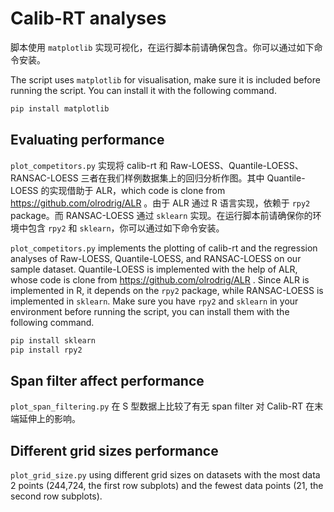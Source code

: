 # Calib-RT analyses

脚本使用 `matplotlib` 实现可视化，在运行脚本前请确保包含。你可以通过如下命令安装。

The script uses `matplotlib` for visualisation, make sure it is included before running the script. You can install it with the following command.

```bash
pip install matplotlib
```

## Evaluating performance

`plot_competitors.py` 实现将 calib-rt 和 Raw-LOESS、Quantile-LOESS、RANSAC-LOESS 三者在我们样例数据集上的回归分析作图。其中 Quantile-LOESS 的实现借助于 ALR，which code is clone from https://github.com/olrodrig/ALR 。由于 ALR 通过 R 语言实现，依赖于 `rpy2` package。而 RANSAC-LOESS 通过 `sklearn` 实现。在运行脚本前请确保你的环境中包含 `rpy2` 和 `sklearn`，你可以通过如下命令安装。

`plot_competitors.py` implements the plotting of calib-rt and the regression analyses of Raw-LOESS, Quantile-LOESS, and RANSAC-LOESS on our sample dataset. Quantile-LOESS is implemented with the help of ALR, whose code is clone from https://github.com/olrodrig/ALR . Since ALR is implemented in R, it depends on the `rpy2` package, while RANSAC-LOESS is implemented in `sklearn`. Make sure you have `rpy2` and `sklearn` in your environment before running the script, you can install them with the following command.

```bash
pip install sklearn
pip install rpy2
```

## Span filter affect performance

`plot_span_filtering.py` 在 S 型数据上比较了有无 span filter 对 Calib-RT 在末端延伸上的影响。

## Different grid sizes performance

`plot_grid_size.py` using different grid sizes on datasets with the most data 2 points (244,724, the first row subplots) and the fewest data points (21, the second row subplots). 